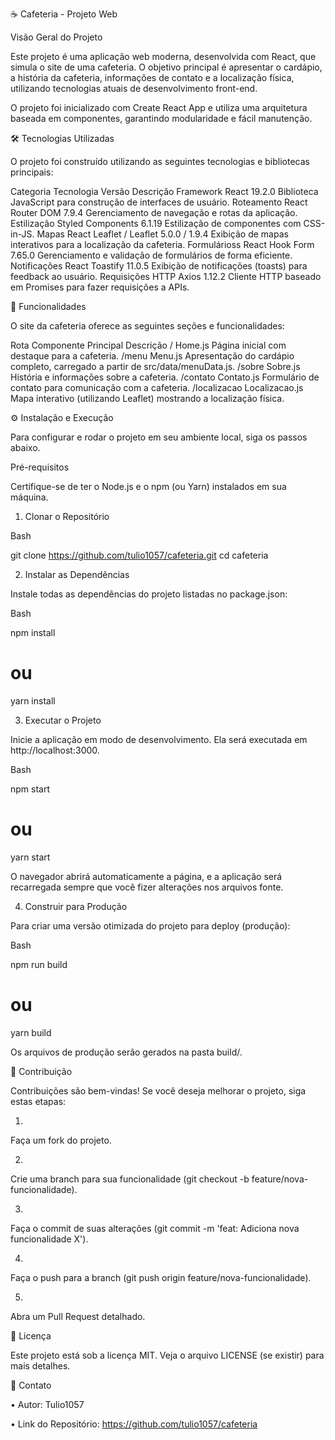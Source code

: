 ☕ Cafeteria - Projeto Web

Visão Geral do Projeto

Este projeto é uma aplicação web moderna, desenvolvida com React, que simula o site de uma cafeteria. O objetivo principal é apresentar o cardápio, a história da cafeteria, informações de contato e a localização física, utilizando tecnologias atuais de desenvolvimento front-end.

O projeto foi inicializado com Create React App e utiliza uma arquitetura baseada em componentes, garantindo modularidade e fácil manutenção.

🛠️ Tecnologias Utilizadas

O projeto foi construído utilizando as seguintes tecnologias e bibliotecas principais:

Categoria
Tecnologia
Versão
Descrição
Framework
React
19.2.0
Biblioteca JavaScript para construção de interfaces de usuário.
Roteamento
React Router DOM
7.9.4
Gerenciamento de navegação e rotas da aplicação.
Estilização
Styled Components
6.1.19
Estilização de componentes com CSS-in-JS.
Mapas
React Leaflet / Leaflet
5.0.0 / 1.9.4
Exibição de mapas interativos para a localização da cafeteria.
Formulárioss
React Hook Form
7.65.0
Gerenciamento e validação de formulários de forma eficiente.
Notificações
React Toastify
11.0.5
Exibição de notificações (toasts) para feedback ao usuário.
Requisições HTTP
Axios
1.12.2
Cliente HTTP baseado em Promises para fazer requisições a APIs.


🚀 Funcionalidades

O site da cafeteria oferece as seguintes seções e funcionalidades:

Rota
Componente Principal
Descrição
/
Home.js
Página inicial com destaque para a cafeteria.
/menu
Menu.js
Apresentação do cardápio completo, carregado a partir de src/data/menuData.js.
/sobre
Sobre.js
História e informações sobre a cafeteria.
/contato
Contato.js
Formulário de contato para comunicação com a cafeteria.
/localizacao
Localizacao.js
Mapa interativo (utilizando Leaflet) mostrando a localização física.


⚙️ Instalação e Execução

Para configurar e rodar o projeto em seu ambiente local, siga os passos abaixo.

Pré-requisitos

Certifique-se de ter o Node.js e o npm (ou Yarn) instalados em sua máquina.

1. Clonar o Repositório

Bash


git clone https://github.com/tulio1057/cafeteria.git
cd cafeteria


2. Instalar as Dependências

Instale todas as dependências do projeto listadas no package.json:

Bash


npm install
# ou
yarn install


3. Executar o Projeto

Inicie a aplicação em modo de desenvolvimento. Ela será executada em http://localhost:3000.

Bash


npm start
# ou
yarn start


O navegador abrirá automaticamente a página, e a aplicação será recarregada sempre que você fizer alterações nos arquivos fonte.

4. Construir para Produção

Para criar uma versão otimizada do projeto para deploy (produção):

Bash


npm run build
# ou
yarn build


Os arquivos de produção serão gerados na pasta build/.

🤝 Contribuição

Contribuições são bem-vindas! Se você deseja melhorar o projeto, siga estas etapas:

1.
Faça um fork do projeto.

2.
Crie uma branch para sua funcionalidade (git checkout -b feature/nova-funcionalidade).

3.
Faça o commit de suas alterações (git commit -m 'feat: Adiciona nova funcionalidade X').

4.
Faça o push para a branch (git push origin feature/nova-funcionalidade).

5.
Abra um Pull Request detalhado.

📝 Licença

Este projeto está sob a licença MIT. Veja o arquivo LICENSE (se existir) para mais detalhes.

📧 Contato

•
Autor: Tulio1057

•
Link do Repositório: https://github.com/tulio1057/cafeteria

